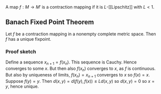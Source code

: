 A map $f:M\to M'$ is a contraction mapping if it is $L$-[[Lipschitz]] with $L<1$.

## Banach Fixed Point Theorem
Let $f$ be a contraction mapping in a nonempty complete metric space. Then $f$ has a unique fixpoint.
### Proof sketch
Define a sequence $x_{n+1}=f(x_n)$. This sequence is Cauchy. Hence converges to some $x$. But then also $f(x_n)$ converges to $x$, as $f$ is continuous. But also by uniqueness of limits, $f(x_n)=x_{n+1}$ converges to $x$ so $f(x)=x$. 
Suppose $f(y)=y$. Then $d(x,y)=d(f(y),f(x))\leq Ld(x,y)$
so $d(x,y)=0$ so $x=y$, hence unique.